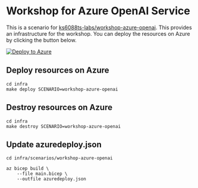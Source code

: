 # Workshop for Azure OpenAI Service

This is a scenario for [ks6088ts-labs/workshop-azure-openai](https://github.com/ks6088ts-labs/workshop-azure-openai). This provides an infrastructure for the workshop. You can deploy the resources on Azure by clicking the button below.

[![Deploy to Azure](https://aka.ms/deploytoazurebutton)](https://portal.azure.com/#create/Microsoft.Template/uri/https%3A%2F%2Fraw.githubusercontent.com%2Fks6088ts-labs%2Fbaseline-environment-on-azure-bicep%2Fmain%2Finfra%2Fscenarios%2Fworkshop-azure-openai%2Fazuredeploy.json)

## Deploy resources on Azure

```shell
cd infra
make deploy SCENARIO=workshop-azure-openai
```

## Destroy resources on Azure

```shell
cd infra
make destroy SCENARIO=workshop-azure-openai
```

## Update azuredeploy.json

```shell
cd infra/scenarios/workshop-azure-openai

az bicep build \
    --file main.bicep \
    --outfile azuredeploy.json
```
